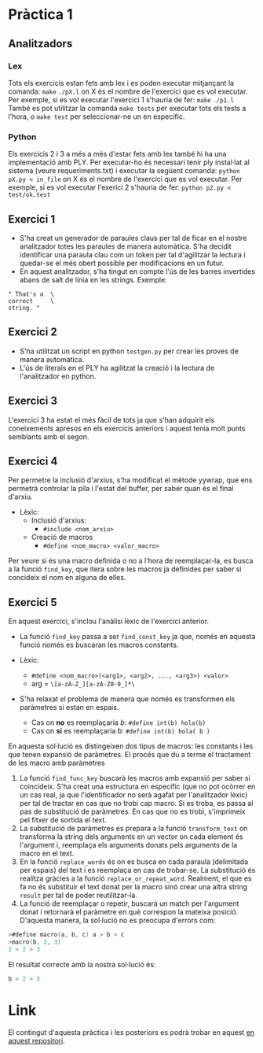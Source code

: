 # Pràctica 1


## Analitzadors

### Lex

  Tots els exercicis estan fets amb lex i es poden executar mitjançant la comanda:
    `make`
    `./pX.l`
  on X és el nombre de l'exercici que es vol executar. Per exemple, si es vol 
  executar l'exercici 1 s'hauria de fer:
    `make`
    `./p1.l`
  També es pot utilitzar la comanda `make tests` per executar tots els tests a l'hora,
  o `make test` per seleccionar-ne un en específic.
  
### Python

  Els exercicis 2 i 3 a més a més d'estar fets amb lex també hi ha una implementació amb PLY.
  Per executar-ho és necessari tenir ply instal·lat al sistema (veure requeriments.txt) i executar
  la següent comanda:
    `python pX.py < in_file`
  on X és el nombre de l'exercici que es vol executar. Per exemple, si es vol executar l'exerici 2
  s'hauria de fer:
    `python p2.py < test/ok.test`

## Exercici 1

  - S'ha creat un generador de paraules claus per tal de ficar en el nostre analitzador totes les paraules de manera automàtica. S'ha decidit identificar una paraula clau com un token per tal d'agilitzar la lectura i quedar-se el més obert possible per modificacions en un futur.
  - En aquest analitzador, s'ha tingut en compte l'ús de les barres invertides abans de salt de línia en les strings. Exemple: 
```
" That's a  \
correct     \
string. "
```

## Exercici 2

- S'ha utilitzat un script en python `testgen.py` per crear les proves de manera automàtica.
- L'ús de literals en el PLY ha agilitzat la creació i la lectura de l'analitzador en python.

## Exercici 3

L'exercici 3 ha estat el més fàcil de tots ja que s'han adquirit els coneixements apresos en els exercicis anteriors i aquest tenia molt punts semblants amb el segon.

## Exercici 4

Per permetre la inclusió d'arxius, s'ha modificat el mètode yywrap, que ens permetrà controlar la pila i l'estat del buffer, per saber quan és el final d'arxiu.

- Lèxic:
  - Inclusió d'arxius:
    - `#include <nom_arxiu>`
  - Creació de macros
    - `#define <nom_macro> <valor_macro>`

Per veure si és una macro definida o no a l'hora de reemplaçar-la, es busca a la funció `find_key`, que itera sobre les macros ja definides per saber si concideix el nom en alguna de elles.

## Exercici 5

En aquest exercici, s'inclou l'anàlisi lèxic de l'exercici anterior.
  - La funció `find_key` passa a ser `find_const_key` ja que, només en aquesta funció només es buscaran les macros constants.

  - Lèxic:
    - `#define <nom_macro>(<arg1>, <arg2>, ..., <arg3>) <valor>`
    - arg = `\[a-zA-Z_][a-zA-Z0-9_]*\`
  - S'ha relaxat el problema de manera que només es transformen els paràmetres si estan en espais.
    - Cas on __no__ es reemplaçaria _b_: `#define int(b) hola(b)`
    - Cas on __sí__ es reemplaçaria _b_: `#define int(b) hola( b )`

 En aquesta sol·lució es distingeixen dos tipus de macros: les constants i les que tenen expansió de paràmetres. El procés que du a terme el tractament de les macro amb paràmetres 

1. La funció `find_func_key` buscarà les macros amb expansió per saber si coincideix. S'ha creat una estructura en específic (que no pot ocòrrer en un cas real, ja que l'identificador no serà agafat per l'analitzador lèxic) per tal de tractar en cas que no trobi cap macro. Si es troba, es passa al pas de substitució de paràmetres. En cas que no es trobi, s'imprimeix pel fitxer de sortida el text.
2. La substitució de paràmetres es prepara a la funció `transform_text` on transforma la string dels arguments en un vector on cada element és l'argument i, reemplaça els arguments donats pels arguments de la macro en el text.
3. En la funció `replace_words` és on es busca en cada paraula (delimitada per espais) del text i es reemplaça en cas de trobar-se. La substitució és realitza gràcies a la funció `replace_or_repeat_word`. Realment, el que es fa no és substituir el text donat per la macro sinó crear una altra string `result` per tal de poder reutilitzar-la.
4. La funció de reemplaçar o repetir, buscarà un match per l'argument donat i retornarà el paràmetre en què correspon la mateixa posició. D'aquesta manera, la sol·lució no es preocupa d'errors com:

```c
>#define macro(a, b, c) a > b > c
>macro(b, 2, 3)
2 > 2 > 3
```

El resultat correcte amb la nostra sol·lució és:

```c
b > 2 > 3
```

# Link

El contingut d'aquesta pràctica i les posteriors es podrà trobar en aquest [en aquest repositori](https://github.com/Oriolac/acts-llenguatges).